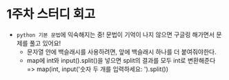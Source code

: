 # 1주차 스터디 회고

- ```python 기본 문법```에 익숙해지는 중! 문법이 기억이 나지 않으면 구글링 해가면서 문제를 풀고 있어요!
  - 문자열 안에 백슬래시를 사용하려면, 앞에 백슬래시 하나를 더 붙여줘야한다. 
  - map에 int와 input().split()을 넣으면 split의 결과를 모두 int로 변환해준다 => map(int, input('숫자 두 개를 입력하세요: ').split())

